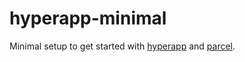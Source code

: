 # hyperapp-minimal

Minimal setup to get started with [hyperapp](https://github.com/hyperapp/hyperapp) and [parcel](https://github.com/parcel-bundler/parcel).